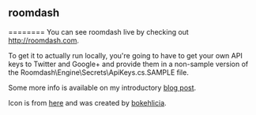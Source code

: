 ## roomdash
========
You can see roomdash live by checking out http://roomdash.com.

To get it to actually run locally, you're going to have to get your own API keys to Twitter and Google+ and provide them in a non-sample version of the Roomdash\Engine\Secrets\ApiKeys.cs.SAMPLE file.

Some more info is available on my introductory [blog post](http://gusperez.com/wp/introducing-roomdash-my-latest-side-project/).

Icon is from [here](http://www.iconarchive.com/show/captiva-icons-by-bokehlicia/chat-bubble-icon.html) and was created by [bokehlicia](http://www.iconarchive.com/artist/bokehlicia.html).
